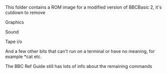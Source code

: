 This folder contains a ROM image for a modified version of BBCBasic 2, it's cutdown to remove

Graphics

Sound

Tape i/o

And a few other bits that can't run on a terminal or have no meaning, for example *cat etc.

The BBC Ref Guide still has lots of info about the remaining commands
